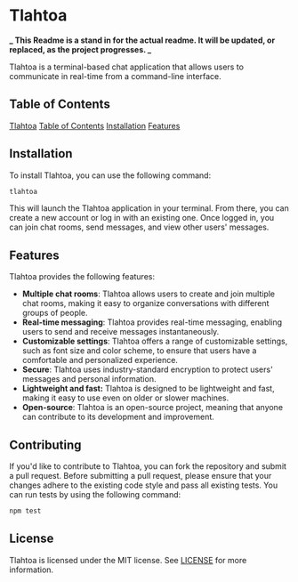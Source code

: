 # Tlahtoa

**_ This Readme is a stand in for the actual readme. It will be updated, or replaced, as the project progresses. _**

Tlahtoa is a terminal-based chat application that allows users to communicate in real-time from a command-line interface.

## Table of Contents

[Tlahtoa](#tlahtoa)
[Table of Contents](#table-of-contents)
[Installation](#installation)
[Features](#features)

## Installation

To install Tlahtoa, you can use the following command:

```sh
tlahtoa
```

This will launch the Tlahtoa application in your terminal. From there, you can create a new account or log in with an existing one. Once logged in, you can join chat rooms, send messages, and view other users' messages.

## Features

Tlahtoa provides the following features:

-   **Multiple chat rooms**: Tlahtoa allows users to create and join multiple chat rooms, making it easy to organize conversations with different groups of people.
-   **Real-time messaging**: Tlahtoa provides real-time messaging, enabling users to send and receive messages instantaneously.
-   **Customizable settings**: Tlahtoa offers a range of customizable settings, such as font size and color scheme, to ensure that users have a comfortable and personalized experience.
-   **Secure**: Tlahtoa uses industry-standard encryption to protect users' messages and personal information.
-   **Lightweight and fast:** Tlahtoa is designed to be lightweight and fast, making it easy to use even on older or slower machines.
-   **Open-source**: Tlahtoa is an open-source project, meaning that anyone can contribute to its development and improvement.

## Contributing

If you'd like to contribute to Tlahtoa, you can fork the repository and submit a pull request. Before submitting a pull request, please ensure that your changes adhere to the existing code style and pass all existing tests. You can run tests by using the following command:

```sh
npm test
```

## License

Tlahtoa is licensed under the MIT license. See [LICENSE](LICENSE) for more information.
